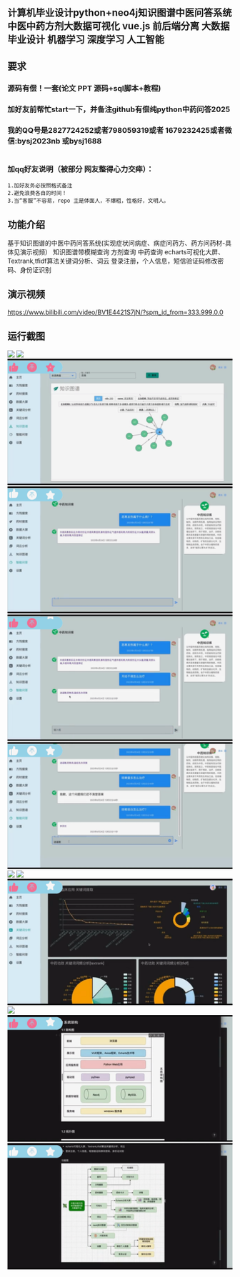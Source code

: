 ## 计算机毕业设计python+neo4j知识图谱中医问答系统 中医中药方剂大数据可视化 vue.js 前后端分离 大数据毕业设计 机器学习 深度学习 人工智能 

## 要求
### 源码有偿！一套(论文 PPT 源码+sql脚本+教程)

### 
### 加好友前帮忙start一下，并备注github有偿纯python中药问答2025
### 我的QQ号是2827724252或者798059319或者 1679232425或者微信:bysj2023nb 或bysj1688

# 

### 加qq好友说明（被部分 网友整得心力交瘁）：
    1.加好友务必按照格式备注
    2.避免浪费各自的时间！
    3.当“客服”不容易，repo 主是体面人，不爆粗，性格好，文明人。
	
## 功能介绍
基于知识图谱的中医中药问答系统(实现症状问病症、病症问药方、药方问药材-具体见演示视频） 
知识图谱带模糊查询
方剂查询
中药查询
echarts可视化大屏、Textrank,tfidf算法关键词分析、词云
登录注册，个人信息，短信验证码修改密码、身份证识别	

## 演示视频
https://www.bilibili.com/video/BV1E4421S7jN/?spm_id_from=333.999.0.0

## 运行截图
![](1.png)
![](2.png)
![](3.png)
![](4.png)
![](5.png)
![](6.png)
![](7.png)
![](8.png)
![](9.png)
![](10.png)
![](11.png)
![](12.png)



